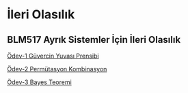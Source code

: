 # İleri Olasılık

## BLM517 Ayrık Sistemler İçin İleri Olasılık

[Ödev-1 Güvercin Yuvası Prensibi](guvercinYuvasi.ipynb)

[Ödev-2 Permütasyon Kombinasyon](Permutasyon_Kombinsayon.ipynb)

[Ödev-3 Bayes Teoremi](BayesTheorem.ipynb)

